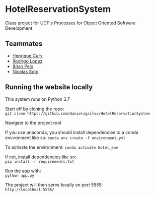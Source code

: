 # HotelReservationSystem

Class project for UCF's Processes for Object Oriented Software Development

## Teammates
- [Henrique Cury](https://github.com/HCury)
- [Rodrigo Lopez](https://github.com/RodiLop)
- [Brian Pelo](https://github.com/Brianpelo)
- [Nicolas Soto](https://github.com/nsoto0216)

## Running the website locally
This system runs on Python 3.7

Start off by cloning the repo:  
`git clone https://github.com/danielzgsilva/HotelReservationSystem`

Navigate to the project root

If you use anaconda, you should install dependencies to a conda environment like so:
`conda env create -f environment.yml`

To activate the environment:
`conda activate hotel_env`

If not, install dependencies like so:  
`pip install -r requirements.txt`

Run the app with:  
`python app.py`

The project will then serve locally on port 5555:  
`http://localhost:5555/`

